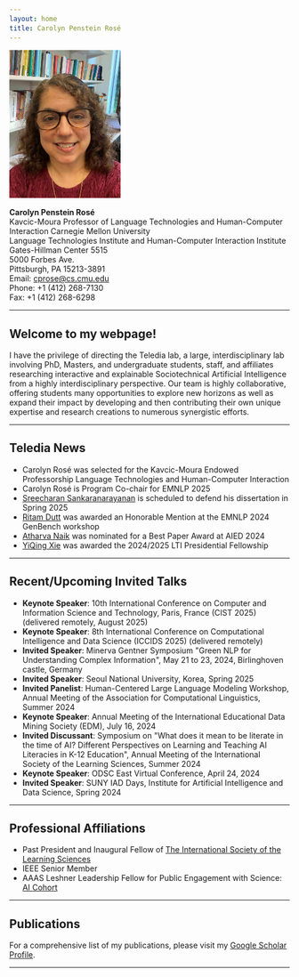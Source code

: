 ```yaml
---
layout: home
title: Carolyn Penstein Rosé
---
```



<img src="./Carolyn.jpg" alt="Carolyn Penstein Rosé" width="200">

**Carolyn Penstein Rosé**  
Kavcic-Moura Professor of Language Technologies and Human-Computer Interaction 
Carnegie Mellon University  
Language Technologies Institute and Human-Computer Interaction Institute  
Gates-Hillman Center 5515  
5000 Forbes Ave.  
Pittsburgh, PA 15213-3891  
Email: [cprose@cs.cmu.edu](mailto:cprose@cs.cmu.edu)  
Phone: +1 (412) 268-7130  
Fax: +1 (412) 268-6298  

---

## Welcome to my webpage!

I have the privilege of directing the Teledia lab, a large, interdisciplinary lab involving PhD, Masters, and undergraduate students, staff, and affiliates researching interactive and explainable Sociotechnical Artificial Intelligence from a highly interdisciplinary perspective. Our team is highly collaborative, offering students many opportunities to explore new horizons as well as expand their impact by developing and then contributing their own unique expertise and research creations to numerous synergistic efforts.

---

## Teledia News

- Carolyn Rosé was selected for the Kavcic-Moura Endowed Professorship Language Technologies and Human-Computer Interaction
- Carolyn Rosé is Program Co-chair for EMNLP 2025
- [Sreecharan Sankaranarayanan](https://www.linkedin.com/in/sreecharansankaranarayanan/)  is scheduled to defend his dissertation in Spring 2025
- [Ritam Dutt](https://shorit.github.io/) was awarded an Honorable Mention at the EMNLP 2024 GenBench workshop
- [Atharva Naik](https://atharva-naik.github.io/) was nominated for a Best Paper Award at AIED 2024
- [YiQing Xie](https://yiqingxyq.github.io/) was awarded the 2024/2025 LTI Presidential Fellowship

---

## Recent/Upcoming Invited Talks
 
- **Keynote Speaker**: 10th International Conference on Computer and Information Science and Technology, Paris, France (CIST 2025) (delivered remotely, August 2025)
- **Keynote Speaker**: 8th  International Conference on Computational Intelligence and Data Science (ICCIDS 2025) (delivered remotely)
- **Invited Speaker**: Minerva Gentner Symposium "Green NLP for Understanding Complex Information", May 21 to 23, 2024, Birlinghoven castle, Germany
- **Invited Speaker**: Seoul National University, Korea, Spring 2025
- **Invited Panelist**: Human-Centered Large Language Modeling Workshop, Annual Meeting of the Association for Computational Linguistics, Summer 2024
- **Keynote Speaker**: Annual Meeting of the International Educational Data Mining Society (EDM), July 16, 2024
- **Invited Discussant**: Symposium on "What does it mean to be literate in the time of AI? Different Perspectives on Learning and Teaching AI Literacies in K-12 Education", Annual Meeting of the International Society of the Learning Sciences, Summer 2024
- **Keynote Speaker**: ODSC East Virtual Conference, April 24, 2024
- **Invited Speaker**: SUNY IAD Days, Institute for Artificial Intelligence and Data Science, Spring 2024


---

## Professional Affiliations

- Past President and Inaugural Fellow of [The International Society of the Learning Sciences](https://www.isls.org/)
- IEEE Senior Member
- AAAS Leshner Leadership Fellow for Public Engagement with Science: [AI Cohort](https://www.aaas.org/programs/leshner-institute)

---

## Publications

For a comprehensive list of my publications, please visit my [Google Scholar Profile](https://scholar.google.com/citations?user=BMydCgcAAAAJ).

---